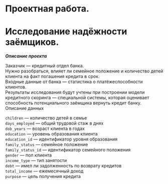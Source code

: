 # Проектная работа.<br>
# Исследование надёжности заёмщиков.<br>

***Описание проекта***<br>

Заказчик — кредитный отдел банка.<br> 
Нужно разобраться, влияет ли семейное положение и количество детей клиента на факт погашения кредита в срок.<br> 
Входные данные от банка — статистика о платёжеспособности клиентов.<br>
Результаты исследования будут учтены при построении модели кредитного скоринга — специальной системы, которая оценивает способность потенциального заёмщика вернуть кредит банку.<br>
Описание данных<br>

`children` — количество детей в семье<br>
`days_employed` — общий трудовой стаж в днях<br>
`dob_years` — возраст клиента в годах<br>
`education` — уровень образования клиента<br>
`education_id` — идентификатор уровня образования<br>
`family_status` — семейное положение<br>
`family_status_id` — идентификатор семейного положения<br>
`gender` — пол клиента<br>
`income_type` — тип занятости<br>
`debt` — имел ли задолженность по возврату кредитов<br>
`total_income` — ежемесячный доход<br>
`purpose` — цель получения кредита<br>
